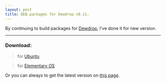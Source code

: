 ```yaml
---
layout: post
title: DEB packages for Dewdrop v0.11.
---
```


By continuing to build packages for <a href="http://dewdrop.deepcode.net/">Dewdrop</a>, I've done it for new version.

-----
### Download:

> for <a href="/dewdrop/0.11/dewdrop-ubuntu.deb">Ubuntu</a>

> for <a href="/dewdrop/0.11/dewdrop-eos.deb">Elementary OS</a>

Or you can always to get the latest version on <a href="/dewdrop">this page</a>.
